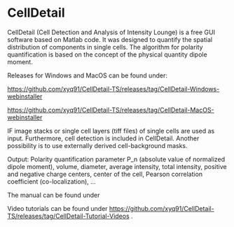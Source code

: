# CellDetail
 CellDetail (Cell Detection and Analysis of Intensity Lounge) is a free GUI software based on Matlab code. It was designed to quantify the spatial distribution of components in single cells. The algorithm for polarity quantification is based on the concept of the physical quantity dipole moment.  

 Releases for Windows and MacOS can be found under: 
 
https://github.com/xyq91/CellDetail-TS/releases/tag/CellDetail-Windows-webinstaller

https://github.com/xyq91/CellDetail-TS/releases/tag/CellDetail-MacOS-webinstaller

 
IF image stacks or single cell layers (tiff files) of single cells are used as input.
Furthermore, cell detection is included in CellDetail. Another possibility is to use externally derived cell-background masks.

Output: 
Polarity quantification parameter P_n (absolute value of normalized dipole moment), volume, diameter, average intensity, total intensity, positive and negative charge centers, center of the cell, Pearson correlation coefficient (co-localization), ...

The manual can be found under

Video tutorials can be found under https://github.com/xyq91/CellDetail-TS/releases/tag/CellDetail-Tutorial-Videos .
